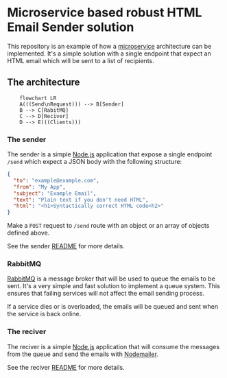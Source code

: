 # Microservice based robust HTML Email Sender solution

This repository is an example of how a [microservice](https://en.wikipedia.org/wiki/Microservices) architecture can be implemented.
It's a simple solution with a single endpoint that expect an HTML email which will be sent to a list of recipients.

## The architecture

```mermaid
    flowchart LR
    A(((Send\nRequest))) --> B[Sender]
    B --> C[RabitMQ]
    C --> D[Reciver]
    D --> E(((Clients)))
```

### The sender

The sender is a simple [Node.js](https://nodejs.org/en/) application that expose a single endpoint `/send` which expect a JSON body with the following structure:

```json
{
  "to": "example@example.com",
  "from": "My App",
  "subject": "Example Email",
  "text": "Plain text if you don't need HTML",
  "html": "<h1>Syntactically correct HTML code<h2>"
}
```

Make a `POST` request to `/send` route with an object or an array of objects defined above.

See the sender [README](packages/sender/README.md) for more details.

### RabbitMQ

[RabbitMQ](https://www.rabbitmq.com/) is a message broker that will be used to queue the emails to be sent. It's a very simple and fast solution to implement a queue system.
This ensures that failing services will not affect the email sending process. 

If a service dies or is overloaded, the emails will be queued and sent when the service is back online.

### The reciver

The reciver is a simple [Node.js](https://nodejs.org/en/) application that will consume the messages from the queue and send the emails with [Nodemailer](https://nodemailer.com/about/).

See the reciver [README](packages/reciver/README.md) for more details.